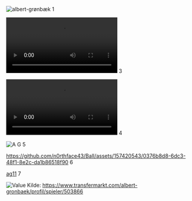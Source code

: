 


![albert-grønbæk](https://github.com/n0rthface43/Ball/assets/157420543/fd7c3fec-7ee2-4c92-b248-c812be153671)
1

![albert-grønbæk](assets/images/albert-gronbaek18.mp4)
3

![ag](assets/images/albert-gronbaek18.mp4)
4

![A G](https://github.com/n0rthface43/Ball/assets/157420543/96258e07-bb1e-48a5-b818-744b0f2a9804)
5



https://github.com/n0rthface43/Ball/assets/157420543/0376b8d8-6dc3-48f1-8e2c-da1b86518f90
6

[ag11](assets/images/albert-grønbæk-en.mp4)
7

![Value](C:\Users\henri\Desktop\Ball\A.G.jpg)
Kilde:
https://www.transfermarkt.com/albert-gronbaek/profil/spieler/503866
